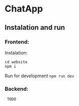 # ChatApp
## Instalation and run
### Frontend:
Instalation:
```
cd website
npm i
```
Run for development ```npm run dev```  
### Backend:
```
 TODO
```